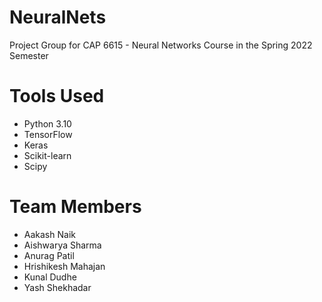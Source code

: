 # NeuralNets
Project Group for CAP 6615 - Neural Networks Course in the Spring 2022 Semester

# Tools Used
<ul>
  <li>Python 3.10</li>
  <li>TensorFlow</li>
  <li>Keras</li>
  <li>Scikit-learn</li>
  <li>Scipy</li>
</ul>


# Team Members
<ul>
  <li>Aakash Naik</li>
  <li>Aishwarya Sharma</li>
  <li>Anurag Patil</li>
  <li>Hrishikesh Mahajan</li>
  <li>Kunal Dudhe</li>
  <li>Yash Shekhadar</li>
</ul>
